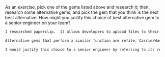 As an exercise, pick one of the gems listed above and research it;
then, research some alternative gems, and pick the gem that you think
is the next best alternative. How might you justify this choice of best
alternative gem to a senior engineer on your team?

```txt
I researched paperclip.  It allows developers to upload files to their application, and is seemingly most frequently used to upload and manipulate images.  It has over 10.5 million downloads from rubygems.org and almost 1800 commits on its repository.

Alternative gems that perform a similar function are refile, CarrierWave and Dragonfly.  Of these, I would select CarrierWave.

I would justify this choice to a senior engineer by referring to its record of exceptionally diligent maintenance.  The most recent commit was today and over the last year it appears to average at least one commit per week.  It has 58 outstanding issues but those compose only 4% of total issues.  Paperclip averages slightly fewer commits per week and has 115 outstanding issues (8% of total issues).  In terms of functionality, developers praise CarrierWave for it's superior customizability and image processing capabilities.  However those points are only anecdotal and I would want to try both myself to see if those distinctions are apparent and if they really make a difference in the gem's usefulness before including them in my recommendation.        
```
